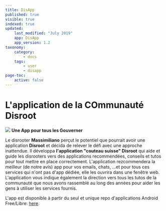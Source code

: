 ```yaml
---
title: DisApp
published: true
visible: true
indexed: true
updated:
    last_modified: "July 2019"		
    app: DisApp
    app_version: 1.2
taxonomy:
    category:
        - docs
    tags:
        - user
        - disapp
page-toc:
    active: false
---
```


# L'application de la COmmunauté Disroot
![](/home/icons/disapp.png)
**Une App pour tous les Gouverner**


Le disrooter **Massimiliano** perçut le potentiel que pourrait avoir une application **Disroot** et décida de relever le défi avec une approche inattendue. Il développa **l'application "couteau suisse" Disroot** qui aide et guide les disrooters vers des applications recommendées, conseils et tutos pour tout mettre en place correctement. L'application rezcommendera la meilleur (de notre avis) app pour vos emails, chats, ...et pour tous ces services qui n'ont pas d'app dédiée, elle les ouvrira dans une fenêtre web. L'application vous indique également la direction vers tous les tutos de la communauté que nous avons rassemblé au long des années pour aider les gens à utiliser les services fournis.

L'app est disponible à partir du seul et unique repo d'applications Android Free/Libre: [here](https://f-droid.org/en/packages/org.disroot.disrootapp/).
